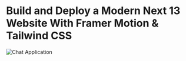 # Build and Deploy a Modern Next 13 Website With Framer Motion & Tailwind CSS

![Chat Application](https://i.ibb.co/sbSHWH0/Thumbnail-1.png)